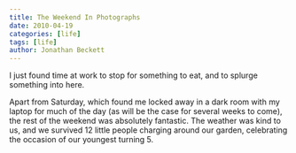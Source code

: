 ```yaml
---
title: The Weekend In Photographs
date: 2010-04-19
categories: [life]
tags: [life]
author: Jonathan Beckett
---
```


I just found time at work to stop for something to eat, and to splurge something into here.

Apart from Saturday, which found me locked away in a dark room with my laptop for much of the day (as will be the case for several weeks to come), the rest of the weekend was absolutely fantastic. The weather was kind to us, and we survived 12 little people charging around our garden, celebrating the occasion of our youngest turning 5.